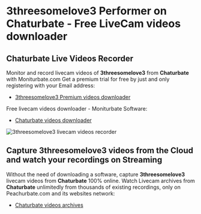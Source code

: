 # 3threesomelove3 Performer on Chaturbate - Free LiveCam videos downloader

## Chaturbate Live Videos Recorder

Monitor and record livecam videos of **3threesomelove3** from **Chaturbate** with Moniturbate.com
Get a premium trial for free by just and only registering with your Email address:
* [3threesomelove3 Premium videos downloader](https://moniturbate.com/request-demo-licence-key.html)

Free livecam videos downloader - Moniturbate Software:
* [Chaturbate videos downloader](https://moniturbate.com/moniturbate-download-software.html)

![3threesomelove3 livecam videos recorder](https://peachurnet.com/templates/moniturbate-software.png)


## Capture 3threesomelove3 videos from the Cloud and watch your recordings on Streaming

Without the need of downloading a software, capture **3threesomelove3** livecam videos from **Chaturbate** 100% online.
Watch Livecam archives from **Chaturbate** unlimitedly from thousands of existing recordings, only on Peachurbate.com and its websites network:
* [Chaturbate videos archives](https://peachurnet.com/)